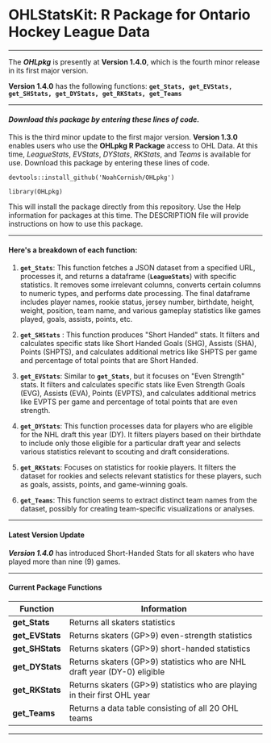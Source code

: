 # OHLStatsKit: R Package for Ontario Hockey League Data

------------------------------------------------------------------------

The ***OHLpkg*** is presently at **Version 1.4.0**, which is the fourth minor release in its first major version.

**Version 1.4.0** has the following functions: **`get_Stats, get_EVStats, get_SHStats, get_DYStats, get_RKStats, get_Teams`**

------------------------------------------------------------------------

#### ***Download this package by entering these lines of code.***

This is the third minor update to the first major version. **Version 1.3.0** enables users who use the **OHLpkg R Package** access to OHL Data. At this time, *LeagueStats*, *EVStats*, *DYStats*, *RKStats*, and *Teams* is available for use. Download this package by entering these lines of code.

`devtools::install_github('NoahCornish/OHLpkg')`

`library(OHLpkg)`

This will install the package directly from this repository. Use the Help information for packages at this time. The DESCRIPTION file will provide instructions on how to use this package.

------------------------------------------------------------------------

#### **Here's a breakdown of each function:**

1.  **`get_Stats`**: This function fetches a JSON dataset from a specified URL, processes it, and returns a dataframe (**`LeagueStats`**) with specific statistics. It removes some irrelevant columns, converts certain columns to numeric types, and performs date processing. The final dataframe includes player names, rookie status, jersey number, birthdate, height, weight, position, team name, and various gameplay statistics like games played, goals, assists, points, etc.

2.  **`get_SHStats`** : This function produces "Short Handed" stats. It filters and calculates specific stats like Short Handed Goals (SHG), Assists (SHA), Points (SHPTS), and calculates additional metrics like SHPTS per game and percentage of total points that are Short Handed.

3.  **`get_EVStats`**: Similar to **`get_Stats`**, but it focuses on "Even Strength" stats. It filters and calculates specific stats like Even Strength Goals (EVG), Assists (EVA), Points (EVPTS), and calculates additional metrics like EVPTS per game and percentage of total points that are even strength.

4.  **`get_DYStats`**: This function processes data for players who are eligible for the NHL draft this year (DY). It filters players based on their birthdate to include only those eligible for a particular draft year and selects various statistics relevant to scouting and draft considerations.

5.  **`get_RKStats`**: Focuses on statistics for rookie players. It filters the dataset for rookies and selects relevant statistics for these players, such as goals, assists, points, and game-winning goals.

6.  **`get_Teams`**: This function seems to extract distinct team names from the dataset, possibly for creating team-specific visualizations or analyses.

------------------------------------------------------------------------

#### **Latest Version Update**

***Version 1.4.0*** has introduced Short-Handed Stats for all skaters who have played more than nine (9) games.

------------------------------------------------------------------------

#### **Current Package Functions**

| Function        | Information                                                                |
|----------------|-------------------------------------------------------|
| **get_Stats**   | Returns all skaters statistics                                             |
| **get_EVStats** | Returns skaters (GP\>9) even-strength statistics                           |
| **get_SHStats** | Returns skaters (GP\>9) short-handed statistics                            |
| **get_DYStats** | Returns skaters (GP\>9) statistics who are NHL draft year (DY-0) eligible  |
| **get_RKStats** | Returns skaters (GP\>9) statistics who are playing in their first OHL year |
| **get_Teams**   | Returns a data table consisting of all 20 OHL teams                        |

------------------------------------------------------------------------
